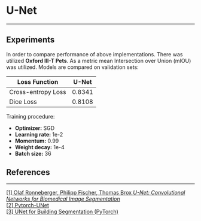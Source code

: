 # U-Net
___

## Experiments

In order to compare performance of above implementations. There was utilized __Oxford III-T Pets__.
As a metric mean Intersection over Union (mIOU) was utilized. Models are compared on validation sets:

| __Loss Function__  | __U-Net__ |
|--------------------|-----------|
| Cross-entropy Loss | 0.8341    |
| Dice Loss          | 0.8108    |

Training procedure:  
- __Optimizer:__ SGD  
- __Learning rate:__ 1e-2
- __Momentum:__ 0.99
- __Weight decay:__ 1e-4
- __Batch size:__ 36


## References
___
[[1] Olaf Ronneberger, Philipp Fischer, Thomas Brox _U-Net: Convolutional Networks for Biomedical Image Segmentation_](https://arxiv.org/abs/1505.04597)  
[[2] Pytorch-UNet](https://github.com/milesial/Pytorch-UNet/blob/master/unet/unet_parts.py)  
[[3] UNet for Building Segmentation (PyTorch)](https://www.kaggle.com/code/balraj98/unet-for-building-segmentation-pytorch#Training-UNet)